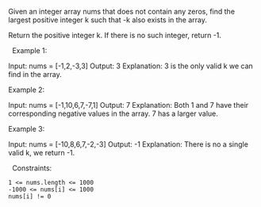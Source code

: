 Given an integer array nums that does not contain any zeros, find the largest positive integer k such that -k also exists in the array.

Return the positive integer k. If there is no such integer, return -1.

 
Example 1:

Input: nums = [-1,2,-3,3]
Output: 3
Explanation: 3 is the only valid k we can find in the array.


Example 2:

Input: nums = [-1,10,6,7,-7,1]
Output: 7
Explanation: Both 1 and 7 have their corresponding negative values in the array. 7 has a larger value.


Example 3:

Input: nums = [-10,8,6,7,-2,-3]
Output: -1
Explanation: There is no a single valid k, we return -1.


 
Constraints:


	1 <= nums.length <= 1000
	-1000 <= nums[i] <= 1000
	nums[i] != 0

